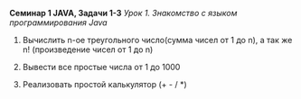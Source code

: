 **Семинар 1 JAVA, Задачи 1-3**
*Урок 1. Знакомство с языком программирования Java*

1. Вычислить n-ое треугольного число(сумма чисел от 1 до n), а так же n! (произведение чисел от 1 до n)

2. Вывести все простые числа от 1 до 1000

3. Реализовать простой калькулятор (+ - / *)